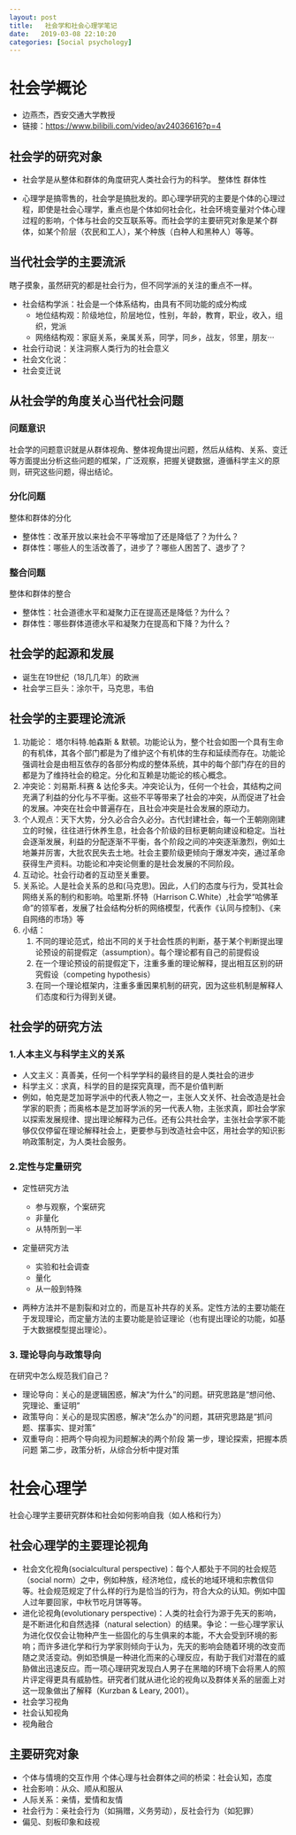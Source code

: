 ```yaml
---
layout: post
title:   社会学和社会心理学笔记
date:   2019-03-08 22:10:20
categories: [Social psychology]
---
```


# 社会学概论

* 边燕杰，西安交通大学教授
* 链接：https://www.bilibili.com/video/av24036616?p=4

## 社会学的研究对象

* 社会学是从整体和群体的角度研究人类社会行为的科学。
    整体性
	群体性

* 心理学是搞零售的，社会学是搞批发的。即心理学研究的主要是个体的心理过程，即使是社会心理学，重点也是个体如何社会化，社会环境变量对个体心理过程的影响，个体与社会的交互联系等。而社会学的主要研究对象是某个群体，如某个阶层（农民和工人），某个种族（白种人和黑种人）等等。



## 当代社会学的主要流派

瞎子摸象，虽然研究的都是社会行为，但不同学派的关注的重点不一样。

* 社会结构学派：社会是一个体系结构，由具有不同功能的成分构成
     * 地位结构观：阶级地位，阶层地位，性别，年龄，教育，职业，收入，组织，党派
	 * 网络结构观：家庭关系，亲属关系，同学，同乡，战友，邻里，朋友···
* 社会行动说：关注洞察人类行为的社会意义
* 社会文化说：
* 社会变迁说

## 从社会学的角度关心当代社会问题

### 问题意识

社会学的问题意识就是从群体视角、整体视角提出问题，然后从结构、关系、变迁等方面提出分析这些问题的框架，广泛观察，把握关键数据，遵循科学主义的原则，研究这些问题，得出结论。

### 分化问题

整体和群体的分化

* 整体性：改革开放以来社会不平等增加了还是降低了？为什么？
* 群体性：哪些人的生活改善了，进步了？哪些人困苦了、退步了？

### 整合问题

整体和群体的整合

* 整体性：社会道德水平和凝聚力正在提高还是降低？为什么？
* 群体性：哪些群体道德水平和凝聚力在提高和下降？为什么？

## 社会学的起源和发展

* 诞生在19世纪（18几几年）的欧洲
* 社会学三巨头：涂尔干，马克思，韦伯

## 社会学的主要理论流派

1. 功能论： 塔尔科特.帕森斯 & 默顿。功能论认为，整个社会如图一个具有生命的有机体，其各个部门都是为了维护这个有机体的生存和延续而存在。功能论强调社会是由相互依存的各部分构成的整体系统，其中的每个部门存在的目的都是为了维持社会的稳定。分化和互赖是功能论的核心概念。
2. 冲突论：刘易斯.科赛 & 达伦多夫。冲突论认为，任何一个社会，其结构之间充满了利益的分化与不平衡。这些不平等带来了社会的冲突，从而促进了社会的发展。冲突在社会中普遍存在，且社会冲突是社会发展的原动力。
3. 个人观点：天下大势，分久必合合久必分。古代封建社会，每一个王朝刚刚建立的时候，往往进行休养生息，社会各个阶级的目标更朝向建设和稳定。当社会逐渐发展，利益的分配逐渐不平衡，各个阶段之间的冲突逐渐激烈，例如土地兼并厉害，大批农民失去土地。社会主要阶级更倾向于爆发冲突，通过革命获得生产资料。功能论和冲突论侧重的是社会发展的不同阶段。
4. 互动论。社会行动者的互动至关重要。
5. 关系论。人是社会关系的总和(马克思)。因此，人们的态度与行为，受其社会网络关系的制约和影响。哈里斯.怀特（Harrison C.White）,社会学“哈佛革命”的领军者，发展了社会结构分析的网络模型，代表作《认同与控制》、《来自网络的市场》等
6. 小结：
    1. 不同的理论范式，给出不同的关于社会性质的判断，基于某个判断提出理论预设的前提假定（assumption）。每个理论都有自己的前提假设
	2. 在一个理论预设的前提假定下，注重多重的理论解释，提出相互区别的研究假设（competing hypothesis）
	3. 在同一个理论框架内，注重多重因果机制的研究，因为这些机制是解释人们态度和行为得到关键。

## 社会学的研究方法

### 1.人本主义与科学主义的关系

* 人文主义：真善美，任何一个科学学科的最终目的是人类社会的进步
* 科学主义：求真，科学的目的是探究真理，而不是价值判断
* 例如，帕克是芝加哥学派中的代表人物之一，主张人文关怀、社会改造是社会学家的职责；而奥格本是芝加哥学派的另一代表人物，主张求真，即社会学家以探索发展规律、提出理论解释为己任。还有公共社会学，主张社会学家不能够仅仅停留在理论解释社会上，更要参与到改造社会中区，用社会学的知识影响政策制定，为人类社会服务。

### 2.定性与定量研究

* 定性研究方法
    * 参与观察，个案研究
	* 非量化
	* 从特所到一半

* 定量研究方法
   * 实验和社会调查
   * 量化
   * 从一般到特殊
* 两种方法并不是割裂和对立的，而是互补共存的关系。定性方法的主要功能在于发现理论，而定量方法的主要功能是验证理论（也有提出理论的功能，如基于大数据模型提出理论）。

### 3. 理论导向与政策导向

在研究中怎么规范我们自己？

* 理论导向：关心的是逻辑困惑，解决“为什么”的问题。研究思路是“想问他、究理论、重证明”
* 政策导向：关心的是现实困惑，解决“怎么办”的问题，其研究思路是“抓问题、摆事实、提对策”
* 双重导向：把两个导向视为问题解决的两个阶段
    第一步，理论探索，把握本质问题
	第二步，政策分析，从综合分析中提对策


# 社会心理学

社会心理学主要研究群体和社会如何影响自我（如人格和行为）

## 社会心理学的主要理论视角

* 社会文化视角(socialcultural perspective)：每个人都处于不同的社会规范（social norm）之中，例如种族，经济地位，成长的地域环境和宗教信仰等。社会规范规定了什么样的行为是恰当的行为，符合大众的认知。例如中国人过年要回家，中秋节吃月饼等等。
* 进化论视角(evolutionary perspective)：人类的社会行为源于先天的影响，是不断进化和自然选择（natural selection）的结果。争论：一些心理学家认为进化仅仅会让物种产生一些固化的与生俱来的本能，不大会受到环境的影响；而许多进化学和行为学家则倾向于认为，先天的影响会随着环境的改变而随之灵活变动。例如恐惧是一种进化而来的心理反应，有助于我们对潜在的威胁做出迅速反应。而一项心理研究发现白人男子在黑暗的环境下会将黑人的照片评定得更具有威胁性。研究者们就从进化论的视角以及群体关系的层面上对这一现象做出了解释（Kurzban & Leary, 2001）。
* 社会学习视角
* 社会认知视角
* 视角融合




## 主要研究对象


* 个体与情境的交互作用
 个体心理与社会群体之间的桥梁：社会认知，态度
 * 社会影响：从众、顺从和服从
* 人际关系：亲情，爱情和友情
* 社会行为：亲社会行为（如捐赠，义务劳动），反社会行为（如犯罪）
* 偏见、刻板印象和歧视
